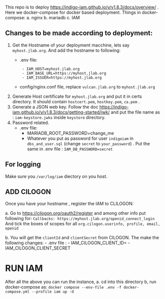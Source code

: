This repo is to deploy https://indigo-iam.github.io/v/v1.8.3/docs/overview/ .
Here we docker-compose for docker based deployment.
Things in docker-compose:
a. nginx
b. mariadb
c. IAM

## Changes to be made according to deployment:
1. Get the Hostname of your deployment macchine, lets say `myhost.jlab.org`. And add the hostname to following:
    - .env file:

           - IAM_HOST=myhost.jlab.org
           - IAM_BASE_URL=https://myhost.jlab.org
           - IAM_ISSUER=https://myhost.jlab.org
    - config/nginx.conf file, replace `vulcan.jlab.org` to `myhost.jlab.org`
2. Generate Host certificate for  `myhost.jlab.org` and put it in certs directory. It should contain `hostcert.pem`, `hostkey.pem`, `ca.pem` .
3. Generate a JSON web key. Follow the doc https://indigo-iam.github.io/v/v1.8.3/docs/getting-started/jwk/ and put the file name as : `iam-keystore.jwks` inside `keystore` directory.
4. Password related.
   - .env file:
        - MARIADB_ROOT_PASSWORD=change_me
        - Whatever you put as password for user `indigoiam` in `dbs_and_user.sql` (change `secret` to `your_password`) . Put the same in
          .env file : `IAM_DB_PASSWORD=secret`
## For logging
   Make sure you `/var/log/iam` diectory on you host.
    
## ADD CILOGON 
  Once you have your hostname , register the IAM to CLILOGON:
  
   a. Go to https://cilogon.org/oauth2/register and among other info put following for:
      ```
      Callbacks: https://myhost.jlab.org/openid_connect_login
      ```
     And tick the boxes of scopes for all  `org.cilogon.userinfo, profile, email, openid`

  b. You will get the `clientId`  and `clientSecret` from CILOGON. The make the following changes:
     - .env file  :
           - IAM_CILOGON_CLIENT_ID=<clientId>
           - IAM_CILOGON_CLIENT_SECRET<clientSecret>
        
          
# RUN IAM
  After all the above you can run the instance,
    a. cd into this directory
    b, run docker-compose as:
     ```
     docker compose --env-file .env -f docker-compose.yml --profile iam up -d 
     ```

           
